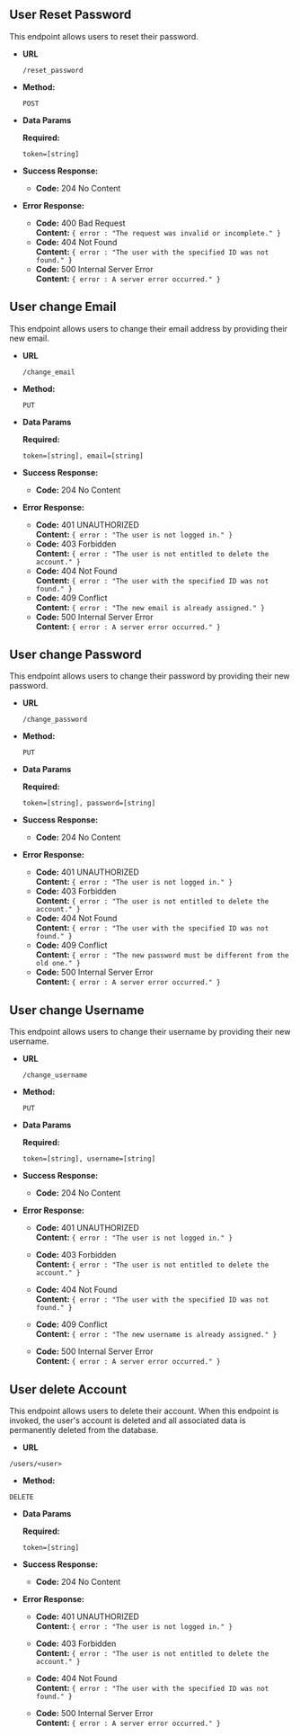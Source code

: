 ## **User Reset Password**

This endpoint allows users to reset their password.

- **URL**

  `/reset_password`

- **Method:**

  `POST`

- **Data Params**

  **Required:**

  `token=[string]`

- **Success Response:**

  - **Code:** 204 No Content<br />

- **Error Response:**

  - **Code:** 400 Bad Request <br />
    **Content:** `{ error : "The request was invalid or incomplete." }`
  - **Code:** 404 Not Found<br />
    **Content:** `{ error : "The user with the specified ID was not found." }`
  - **Code:** 500 Internal Server Error<br />
    **Content:** `{ error : A server error occurred." }`

## **User change Email**

This endpoint allows users to change their email address by providing their new email.

- **URL**

  `/change_email`

- **Method:**

  `PUT`

- **Data Params**

  **Required:**

  `token=[string], email=[string]`

- **Success Response:**

  - **Code:** 204 No Content<br />

- **Error Response:**

  - **Code:** 401 UNAUTHORIZED <br />
    **Content:** `{ error : "The user is not logged in." }`
  - **Code:** 403 Forbidden <br />
    **Content:** `{ error : "The user is not entitled to delete the account." }`
  - **Code:** 404 Not Found<br />
    **Content:** `{ error : "The user with the specified ID was not found." }`
  - **Code:** 409 Conflict<br />
    **Content:** `{ error : "The new email is already assigned." }`
  - **Code:** 500 Internal Server Error<br />
    **Content:** `{ error : A server error occurred." }`

## **User change Password**

This endpoint allows users to change their password by providing their new password.

- **URL**

  `/change_password`

- **Method:**

  `PUT`

- **Data Params**

  **Required:**

  `token=[string], password=[string]`

- **Success Response:**

  - **Code:** 204 No Content<br />


- **Error Response:**

  - **Code:** 401 UNAUTHORIZED <br />
    **Content:** `{ error : "The user is not logged in." }`
  - **Code:** 403 Forbidden <br />
    **Content:** `{ error : "The user is not entitled to delete the account." }`
  - **Code:** 404 Not Found<br />
    **Content:** `{ error : "The user with the specified ID was not found." }`
  - **Code:** 409 Conflict<br />
    **Content:** `{ error : "The new password must be different from the old one." }`
  - **Code:** 500 Internal Server Error<br />
    **Content:** `{ error : A server error occurred." }`    

## **User change Username**

This endpoint allows users to change their username by providing their new username.

- **URL**

  `/change_username`

- **Method:**

  `PUT`

- **Data Params**

  **Required:**

  `token=[string], username=[string]`

- **Success Response:**

  - **Code:** 204 No Content<br />

- **Error Response:**

  - **Code:** 401 UNAUTHORIZED <br />
    **Content:** `{ error : "The user is not logged in." }`

  - **Code:** 403 Forbidden <br />
    **Content:** `{ error : "The user is not entitled to delete the account." }`
  - **Code:** 404 Not Found<br />
    **Content:** `{ error : "The user with the specified ID was not found." }`
  - **Code:** 409 Conflict<br />
    **Content:** `{ error : "The new username is already assigned." }`
  - **Code:** 500 Internal Server Error<br />
    **Content:** `{ error : A server error occurred." }`

## **User delete Account**

This endpoint allows users to delete their account. When this endpoint is invoked, the user's account is deleted and all associated data is permanently deleted from the database.

- **URL**

`/users/<user>`

- **Method:**

`DELETE`

- **Data Params**

  **Required:**

  `token=[string]`

- **Success Response:**

  - **Code:** 204 No Content<br />

- **Error Response:**

  - **Code:** 401 UNAUTHORIZED <br />
    **Content:** `{ error : "The user is not logged in." }`

  - **Code:** 403 Forbidden <br />
    **Content:** `{ error : "The user is not entitled to delete the account." }`
  - **Code:** 404 Not Found<br />
    **Content:** `{ error : "The user with the specified ID was not found." }`
  - **Code:** 500 Internal Server Error<br />
    **Content:** `{ error : A server error occurred." }`

